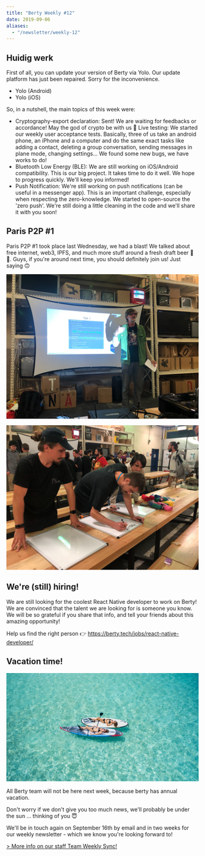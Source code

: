 ```yaml
---
title: "Berty Weekly #12"
date: 2019-09-06
aliases:
  - "/newsletter/weekly-12"
---
```


## Huidig werk


First of all, you can update your version of Berty via Yolo. Our update platform has just been repaired. Sorry for the inconvenience.

* Yolo (Android)
* Yolo (iOS)

So, in a nutshell, the main topics of this week were:

* Cryptography-export declaration: Sent! We are waiting for feedbacks or accordance! May the god of crypto be with us 🎉 Live testing: We started our weekly user acceptance tests. Basically, three of us take an android phone, an iPhone and a computer and do the same exact tasks like adding a contact, deleting a group conversation, sending messages in plane mode, changing settings... We found some new bugs, we have works to do!
* Bluetooth Low Energy (BLE): We are still working on iOS/Android compatibility. This is our big project. It takes time to do it well. We hope to progress quickly. We'll keep you informed!
* Push Notification: We're still working on push notifications (can be useful in a messenger app). This is an important challenge, especially when respecting the zero-knowledge. We started to open-source the 'zero push'. We're still doing a little cleaning in the code and we'll share it with you soon!

## Paris P2P #1


Paris P2P #1 took place last Wednesday, we had a blast! We talked about free internet, web3, IPFS, and much more stuff around a fresh draft beer 🍺🍕. Guys, if you're around next time, you should definitely join us! Just saying 🙃

![](parisp2p.jpg)

![](parisp2p2.jpg)

## We're (still) hiring!

We are still looking for the coolest React Native developer to work on Berty! We are convinced that the talent we are looking for is someone you know. We will be so grateful if you share that info, and tell your friends about this amazing opportunity!

Help us find the right person 👉 https://berty.tech/jobs/react-native-developer/

## Vacation time!

![](holiday.jpg)

All Berty team will not be here next week, because berty has annual vacation.

 Don't worry if we don't give you too much news, we'll probably be under the sun ...  thinking of you 😇

We'll be in touch again on September 16th by email and in two weeks for our weekly newsletter - which we know you're looking forward to!



[> More info on our staff Team Weekly Sync!](https://github.com/berty/mgmt/blob/master/meeting-notes/2019/Q4/2019-10-04--staff-team-weekly-sync.md)
